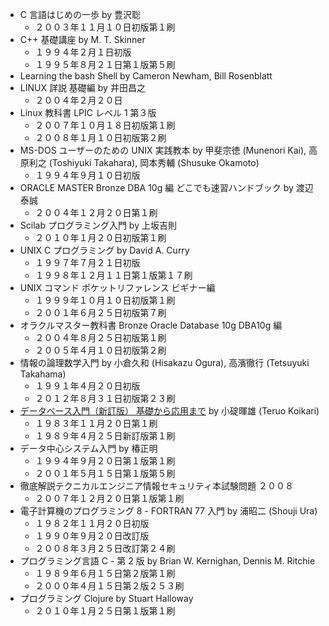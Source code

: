 - C 言語はじめの一歩 by 豊沢聡
    - ２００３年１１月１０日初版第１刷
- C++ 基礎講座 by M. T. Skinner
    - １９９４年２月１日初版
    - １９９５年８月２１日第１版第５刷
- Learning the bash Shell by Cameron Newham, Bill Rosenblatt
- LINUX 詳説 基礎編 by 井田昌之
    - ２００４年２月２０日
- Linux 教科書 LPIC レベル 1 第３版
    - ２００７年１０月１８日初版第１刷
    - ２００８年１月１０日初版第２刷
- MS-DOS ユーザーのための UNIX 実践教本 by 甲斐宗徳 (Munenori Kai), 高原利之 (Toshiyuki Takahara), 岡本秀輔 (Shusuke Okamoto)
    - １９９４年９月１０日初版
- ORACLE MASTER Bronze DBA 10g 編 どこでも速習ハンドブック by 渡辺泰誠
    - ２００４年１２月２０日第１刷
- Scilab プログラミング入門 by 上坂吉則
    - ２０１０年１月２０日初版第１刷
- UNIX C プログラミング by David A. Curry
    - １９９７年７月２１日初版
    - １９９８年１２月１１日第１版第１７刷
- UNIX コマンド ポケットリファレンス ビギナー編
    - １９９９年１０月１０日初版第１刷
    - ２００１年６月２５日初版第７刷
- オラクルマスター教科書 Bronze Oracle Database 10g DBA10g 編
    - ２００４年８月２５日初版第１刷
    - ２００５年４月１０日初版第２刷
- 情報の論理数学入門 by 小倉久和 (Hisakazu Ogura), 高濱徹行 (Tetsuyuki Takahama) 
    - １９９１年４月２０日初版
    - ２０１２年８月３１日初版第２３刷
- [データベース入門（新訂版） 基礎から応用まで](koikari-db.md) by 小碇暉雄 (Teruo Koikari)
    - １９８３年１１月２０日第１刷
    - １９８９年４月２５日新訂版第１刷
- データ中心システム入門 by 椿正明
    - １９９４年９月２０日第１版第１刷
    - ２００１年５月１５日第１版第５刷
- 徹底解説テクニカルエンジニア情報セキュリティ本試験問題 ２００８
    - ２００７年１２月２０日第１版第１刷
- 電子計算機のプログラミング 8 - FORTRAN 77 入門 by 浦昭二 (Shouji Ura)
    - １９８２年１１月２０日初版
    - １９９０年９月２０日改訂版
    - ２００８年３月２５日改訂第２４刷
- プログラミング言語 C - 第 2 版 by Brian W. Kernighan, Dennis M. Ritchie
    - １９８９年６月１５日第２版第１刷
    - ２０００年４月１５日第２版２５３刷
- プログラミング Clojure by Stuart Halloway
    - ２０１０年１月２５日第１版第１刷
